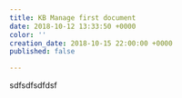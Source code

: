 ```yaml
---
title: KB Manage first document
date: 2018-10-12 13:33:50 +0000
color: ''
creation_date: 2018-10-15 22:00:00 +0000
published: false

---
```

sdfsdfsdfdsf